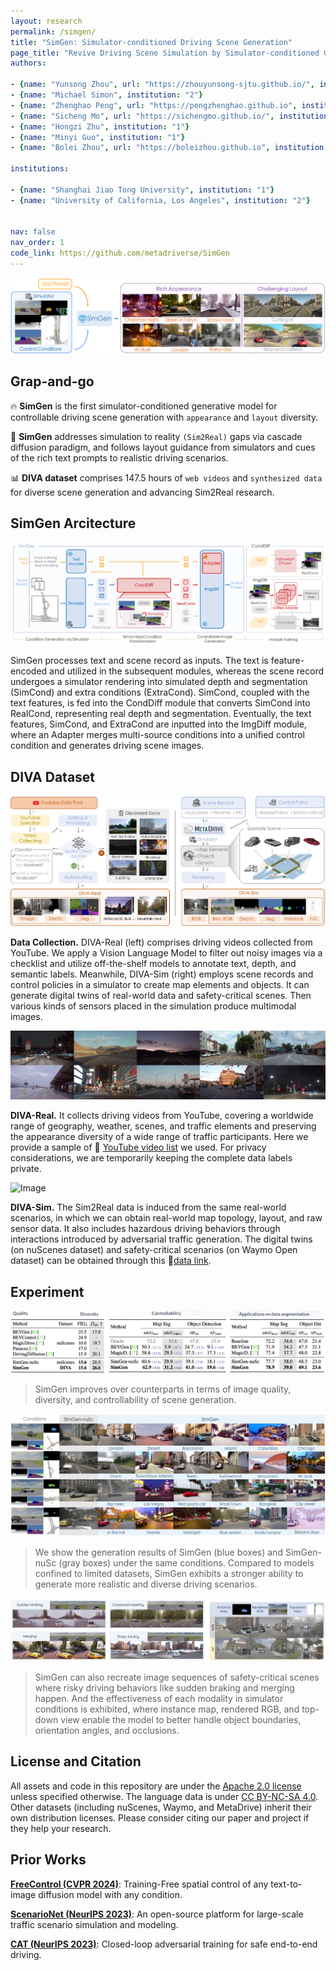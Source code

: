 ```yaml
---
layout: research
permalink: /simgen/
title: "SimGen: Simulator-conditioned Driving Scene Generation"
page_title: "Revive Driving Scene Simulation by Simulator-conditioned Generative Models"
authors:

- {name: "Yunsong Zhou", url: "https://zhouyunsong-sjtu.github.io/", institution: "1,2"}
- {name: "Michael Simon", institution: "2"}
- {name: "Zhenghao Peng", url: "https://pengzhenghao.github.io", institution: "2"}
- {name: "Sicheng Mo", url: "https://sichengmo.github.io/", institution: "2"}
- {name: "Hongzi Zhu", institution: "1"}
- {name: "Minyi Guo", institution: "1"}
- {name: "Bolei Zhou", url: "https://boleizhou.github.io", institution: "1"}

institutions:

- {name: "Shanghai Jiao Tong University", institution: "1"}
- {name: "University of California, Los Angeles", institution: "2"}


nav: false
nav_order: 1
code_link: https://github.com/metadriverse/SimGen
---
```



<div class="img-container" style="width: 100%; margin: 0 auto;">
    <img src="../assets/img/simgen/teaser.png" class="my-image" alt="Image" />
</div>


<!--research-section-splitter-->


## Grap-and-go

:fire: **SimGen** is the first simulator-conditioned generative model for controllable driving scene generation with `appearance` and `layout` diversity.

:star2: **SimGen** addresses simulation to reality `(Sim2Real)` gaps via cascade diffusion paradigm, and follows layout guidance from simulators and cues of the rich text prompts to realistic driving scenarios.

:bar_chart: **DIVA dataset** comprises 147.5 hours of `web videos` and `synthesized data` for diverse scene generation and advancing Sim2Real research.


<!--research-section-splitter-->


## SimGen Arcitecture



<div class="img-container" style="width: 100%; margin: 0 auto;">
    <img src="../assets/img/simgen/overview.png" class="my-image" alt="Image" />
</div>

SimGen processes text and scene record as inputs. The text is feature-encoded and utilized in the subsequent modules, whereas the scene record undergoes a simulator rendering into simulated depth and segmentation (SimCond) and extra conditions (ExtraCond).
SimCond, coupled with the text features, is fed into the CondDiff module that converts SimCond into RealCond, representing real depth and segmentation. Eventually, the text features, SimCond, and ExtraCond are inputted into the ImgDiff module, where an Adapter merges multi-source conditions into a unified control condition and generates driving scene images.

<!--research-section-splitter-->

## DIVA Dataset

<div class="img-container" style="width: 100%; margin: 0 auto;">
    <img src="../assets/img/simgen/diva.png" class="my-image" alt="Image" />
</div>


**Data Collection.** DIVA-Real (left) comprises driving videos collected from YouTube. We apply a Vision Language Model to filter out noisy images via a checklist and utilize off-the-shelf models to annotate text, depth, and semantic labels. Meanwhile, DIVA-Sim (right) employs scene records and control policies in a simulator to create map elements and objects.
It can generate digital twins of real-world data and safety-critical scenes. 
Then various kinds of sensors placed in the simulation produce multimodal images.



<div class="img-container" style="width: 100%; margin: 0 auto;">
    <img src="../assets/img/simgen/diva_real.png" class="my-image" alt="Image" />
</div>

**DIVA-Real.** 
It collects driving videos from YouTube, covering a worldwide range of geography, weather, scenes, and traffic elements and preserving the appearance diversity of a wide range of traffic participants. Here we provide a sample of 🔗 [YouTube video list](https://docs.google.com/spreadsheets/d/1lKfd0iARpJl-5K37XSXRwiZIWi1LrTvL/edit?usp=sharing&ouid=102597623866661259117&rtpof=true&sd=true) we used.
For privacy considerations, we are temporarily keeping the complete data labels private.

<div class="img-container" style="width: 100%; margin: 0 auto;">
    <img src="../assets/img/simgen/diva_sim.gif" class="my-image" alt="Image" />
</div>


**DIVA-Sim.** 
The Sim2Real data is induced from the same real-world scenarios, in which we can obtain real-world map topology, layout, and raw sensor data.
It also includes hazardous driving behaviors through interactions introduced by adversarial traffic generation.
The digital twins (on nuScenes dataset) and safety-critical scenarios (on Waymo Open dataset) can be obtained through this :link:[data link](https://drive.google.com/drive/folders/1K7NrujRlfyI6VrH6Kd9kTHCeKnpl4bab?usp=sharing). 



<!--research-section-splitter-->



## Experiment


<div class="img-container">
    <img src="../assets/img/simgen/exp_table.png" class="my-image" alt="Image" />
</div>

> SimGen improves over counterparts in terms of image quality, diversity, and controllability of scene generation.


<div class="img-container">
    <img src="../assets/img/simgen/main_vis.png" class="my-image" alt="Image" />
</div>

> We show the generation results of SimGen (blue boxes) and SimGen-nuSc (gray boxes) under the same conditions. 
Compared to models confined to limited datasets, SimGen exhibits a stronger ability to generate more realistic and diverse driving scenarios.



<div class="img-container">
    <img src="../assets/img/simgen/layout_vis.png" class="my-image" alt="Image" />
</div>

> SimGen can also recreate image sequences of safety-critical scenes where risky driving behaviors like sudden braking and merging happen. And the effectiveness of each modality in simulator conditions is exhibited, where instance map, rendered RGB, and top-down view enable the model to better handle object boundaries, orientation angles, and occlusions.



<!--research-section-splitter-->


## License and Citation

All assets and code in this repository are under the [Apache 2.0 license](./LICENSE) unless specified otherwise. The language data is under [CC BY-NC-SA 4.0](https://creativecommons.org/licenses/by-nc-sa/4.0/). Other datasets (including nuScenes, Waymo, and MetaDrive) inherit their own distribution licenses. Please consider citing our paper and project if they help your research.

<!---
```BibTeX
@article{zhou2024embodied,
  title={Embodied Understanding of Driving Scenarios},
  author={Zhou, Yunsong and Huang, Linyan and Bu, Qingwen and Zeng, Jia and Li, Tianyu and Qiu, Hang and Zhu, Hongzi and Guo, Minyi and Qiao, Yu and Li, Hongyang},
  journal={arXiv preprint arXiv:2403.04593},
  year={2024}
}
```
--->

<!--research-section-splitter-->

## Prior Works


**[FreeControl (CVPR 2024)](https://genforce.github.io/freecontrol/)**:
Training-Free spatial control of any text-to-image diffusion model with any condition.

**[ScenarioNet (NeurIPS 2023)](https://metadriverse.github.io/scenarionet/)**:
An open-source platform for large-scale traffic scenario simulation and modeling.


**[CAT (NeurIPS 2023)](https://metadriverse.github.io/cat/)**:
Closed-loop adversarial training for safe end-to-end driving.




<!--research-section-splitter-->

